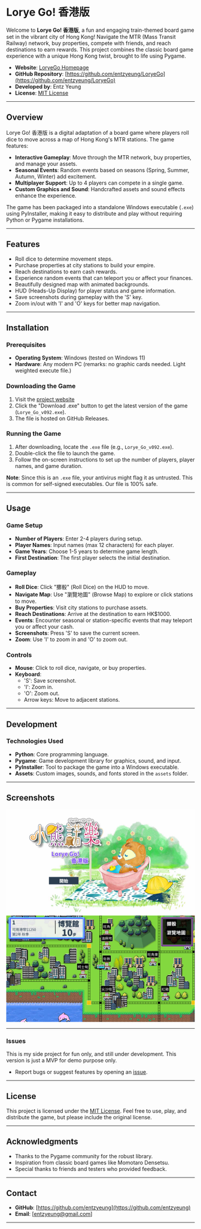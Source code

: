 # Lorye Go! 香港版

Welcome to **Lorye Go! 香港版**, a fun and engaging train-themed board game set in the vibrant city of Hong Kong! Navigate the MTR (Mass Transit Railway) network, buy properties, compete with friends, and reach destinations to earn rewards. This project combines the classic board game experience with a unique Hong Kong twist, brought to life using Pygame.

- **Website**: [LoryeGo Homepage](https://entzyeung.github.io/LoryeGo)
- **GitHub Repository**: [https://github.com/entzyeung/LoryeGo](https://github.com/entzyeung/LoryeGo)
- **Developed by**: Entz Yeung
- **License**: [MIT License](#license)

---

## Overview

Lorye Go! 香港版 is a digital adaptation of a board game where players roll dice to move across a map of Hong Kong's MTR stations. The game features:
- **Interactive Gameplay**: Move through the MTR network, buy properties, and manage your assets.
- **Seasonal Events**: Random events based on seasons (Spring, Summer, Autumn, Winter) add excitement.
- **Multiplayer Support**: Up to 4 players can compete in a single game.
- **Custom Graphics and Sound**: Handcrafted assets and sound effects enhance the experience.

The game has been packaged into a standalone Windows executable (`.exe`) using PyInstaller, making it easy to distribute and play without requiring Python or Pygame installations.

---

## Features
- Roll dice to determine movement steps.
- Purchase properties at city stations to build your empire.
- Reach destinations to earn cash rewards.
- Experience random events that can teleport you or affect your finances.
- Beautifully designed map with animated backgrounds.
- HUD (Heads-Up Display) for player status and game information.
- Save screenshots during gameplay with the 'S' key.
- Zoom in/out with 'I' and 'O' keys for better map navigation.

---

## Installation

### Prerequisites
- **Operating System**: Windows (tested on Windows 11)
- **Hardware**: Any modern PC (remarks: no graphic cards needed. Light weighted execute file.)

### Downloading the Game
1. Visit the [project website](https://entzyeung.github.io/LoryeGo/)
2. Click the "Download .exe" button to get the latest version of the game (`Lorye_Go_v092.exe`).
3. The file is hosted on GitHub Releases.

### Running the Game
1. After downloading, locate the `.exe` file (e.g., `Lorye_Go_v092.exe`).
2. Double-click the file to launch the game.
3. Follow the on-screen instructions to set up the number of players, player names, and game duration.

**Note**: Since this is an `.exe` file, your antivirus might flag it as untrusted. This is common for self-signed executables. Our file is 100% safe.


---

## Usage

### Game Setup
- **Number of Players**: Enter 2-4 players during setup.
- **Player Names**: Input names (max 12 characters) for each player.
- **Game Years**: Choose 1-5 years to determine game length.
- **First Destination**: The first player selects the initial destination.

### Gameplay
- **Roll Dice**: Click "擲骰" (Roll Dice) on the HUD to move.
- **Navigate Map**: Use "瀏覽地圖" (Browse Map) to explore or click stations to move.
- **Buy Properties**: Visit city stations to purchase assets.
- **Reach Destinations**: Arrive at the destination to earn HK$1000.
- **Events**: Encounter seasonal or station-specific events that may teleport you or affect your cash.
- **Screenshots**: Press 'S' to save the current screen.
- **Zoom**: Use 'I' to zoom in and 'O' to zoom out.

### Controls
- **Mouse**: Click to roll dice, navigate, or buy properties.
- **Keyboard**:
  - 'S': Save screenshot.
  - 'I': Zoom in.
  - 'O': Zoom out.
  - Arrow keys: Move to adjacent stations.

---

## Development

### Technologies Used
- **Python**: Core programming language.
- **Pygame**: Game development library for graphics, sound, and input.
- **PyInstaller**: Tool to package the game into a Windows executable.
- **Assets**: Custom images, sounds, and fonts stored in the `assets` folder.

---

## Screenshots
![Game Cover](win/screenshots/Lorye_G0_Hong_Kong.png)
![Gameplay Screenshot](win/screenshots/window_screenshot_20250315_071518.jpg)

---


### Issues
This is my side project for fun only, and still under development. This version is just a MVP for demo purpose only. 

- Report bugs or suggest features by opening an [issue](https://github.com/entzyeung/LoryeGo/issues).

---

## License

This project is licensed under the [MIT License](LICENSE). Feel free to use, play, and distribute the game, but please include the original license.

---

## Acknowledgments
- Thanks to the Pygame community for the robust library.
- Inspiration from classic board games like Momotaro Densetsu.
- Special thanks to friends and testers who provided feedback.

---

## Contact
- **GitHub**: [https://github.com/entzyeung](https://github.com/entzyeung)
- **Email**: [entzyeung@gmail.com]

---